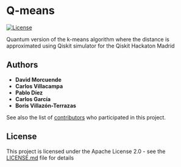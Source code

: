 
# Q-means

[![License](https://img.shields.io/github/license/Qiskit/qiskit-aqua.svg?style=popout-square)](https://opensource.org/licenses/Apache-2.0)

Quantum version of the k-means algorithm where the distance is approximated using Qiskit simulator for the Qiskit Hackaton Madrid  

## Authors

* **David Morcuende** 
* **Carlos Villacampa**
* **Pablo Díez**
* **Carlos García**
* **Boris Villazón-Terrazas**



See also the list of [contributors](https://github.com/Morcu/q-means/graphs/contributors) who participated in this project.

## License

This project is licensed under the Apache License 2.0 - see the [LICENSE.md](LICENSE.md) file for details

